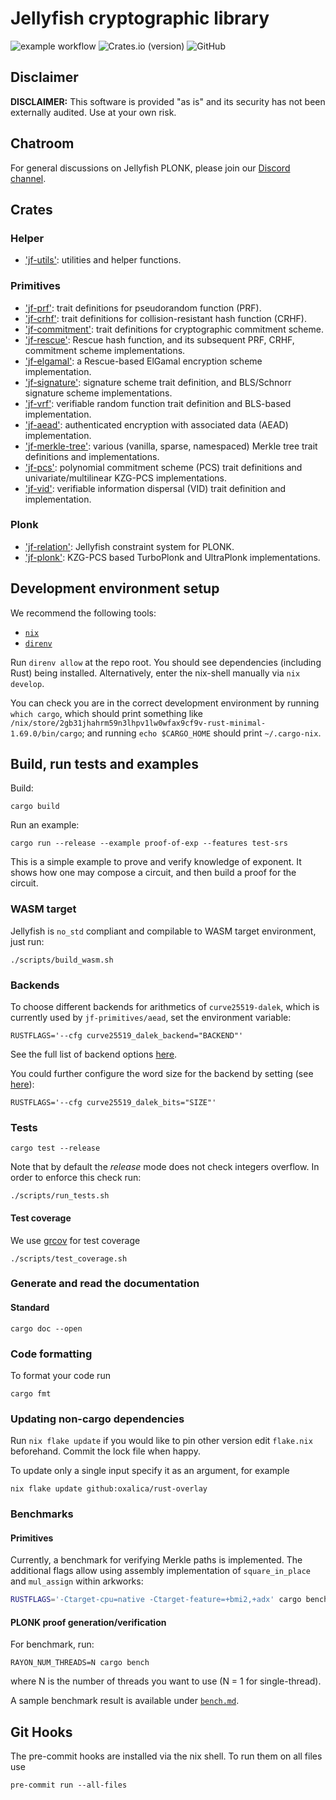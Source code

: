 # Jellyfish cryptographic library

![example workflow](https://github.com/EspressoSystems/jellyfish/actions/workflows/build.yml/badge.svg)
![Crates.io (version)](https://img.shields.io/crates/dv/jf-plonk/0.1.0)
![GitHub](https://img.shields.io/github/license/EspressoSystems/jellyfish)

## Disclaimer

**DISCLAIMER:** This software is provided "as is" and its security has not been externally audited. Use at your own risk.

## Chatroom

For general discussions on Jellyfish PLONK, please join our [Discord channel](https://discord.gg/GJa4gznGfU).

## Crates

### Helper
- ['jf-utils'](utilities): utilities and helper functions.

### Primitives
- ['jf-prf'](prf): trait definitions for pseudorandom function (PRF).
- ['jf-crhf'](crhf): trait definitions for collision-resistant hash function (CRHF).
- ['jf-commitment'](commitment): trait definitions for cryptographic commitment scheme.
- ['jf-rescue'](rescue): Rescue hash function, and its subsequent PRF, CRHF, commitment scheme implementations.
- ['jf-elgamal'](elgamal): a Rescue-based ElGamal encryption scheme implementation.
- ['jf-signature'](signature): signature scheme trait definition, and BLS/Schnorr signature scheme implementations.
- ['jf-vrf'](vrf): verifiable random function trait definition and BLS-based implementation.
- ['jf-aead'](aead): authenticated encryption with associated data (AEAD) implementation.
- ['jf-merkle-tree'](merkle_tree): various (vanilla, sparse, namespaced) Merkle tree trait definitions and implementations.
- ['jf-pcs'](pcs): polynomial commitment scheme (PCS) trait definitions and univariate/multilinear KZG-PCS implementations.
- ['jf-vid'](vid): verifiable information dispersal (VID) trait definition and implementation.

### Plonk
- ['jf-relation'](relation): Jellyfish constraint system for PLONK.
- ['jf-plonk'](plonk): KZG-PCS based TurboPlonk and UltraPlonk implementations.

## Development environment setup

We recommend the following tools:

- [`nix`](https://nixos.org/download.html)
- [`direnv`](https://direnv.net/docs/installation.html)

Run `direnv allow` at the repo root. You should see dependencies (including Rust) being installed.
Alternatively, enter the nix-shell manually via `nix develop`.

You can check you are in the correct development environment by running `which cargo`, which should print
something like `/nix/store/2gb31jhahrm59n3lhpv1lw0wfax9cf9v-rust-minimal-1.69.0/bin/cargo`;
and running `echo $CARGO_HOME` should print `~/.cargo-nix`.

## Build, run tests and examples

Build:

```
cargo build
```

Run an example:

```
cargo run --release --example proof-of-exp --features test-srs
```

This is a simple example to prove and verify knowledge of exponent.
It shows how one may compose a circuit, and then build a proof for the circuit.

### WASM target

Jellyfish is `no_std` compliant and compilable to WASM target environment, just run:

```
./scripts/build_wasm.sh
```

### Backends

To choose different backends for arithmetics of `curve25519-dalek`, which is currently
used by `jf-primitives/aead`, set the environment variable:

```
RUSTFLAGS='--cfg curve25519_dalek_backend="BACKEND"'
```

See the full list of backend options [here](https://github.com/dalek-cryptography/curve25519-dalek#backends).

You could further configure the word size for the backend by setting (see [here](https://github.com/dalek-cryptography/curve25519-dalek#word-size-for-serial-backends)):

```
RUSTFLAGS='--cfg curve25519_dalek_bits="SIZE"'
```

### Tests

```
cargo test --release
```

Note that by default the _release_ mode does not check integers overflow.
In order to enforce this check run:

```
./scripts/run_tests.sh
```

#### Test coverage

We use [grcov](https://github.com/mozilla/grcov) for test coverage

```
./scripts/test_coverage.sh
```

### Generate and read the documentation

#### Standard

```
cargo doc --open
```

### Code formatting

To format your code run

```
cargo fmt
```

### Updating non-cargo dependencies

Run `nix flake update` if you would like to pin other version edit `flake.nix`
beforehand. Commit the lock file when happy.

To update only a single input specify it as an argument, for example

    nix flake update github:oxalica/rust-overlay

### Benchmarks

#### Primitives

Currently, a benchmark for verifying Merkle paths is implemented.
The additional flags allow using assembly implementation of `square_in_place` and `mul_assign` within arkworks:

```bash
RUSTFLAGS='-Ctarget-cpu=native -Ctarget-feature=+bmi2,+adx' cargo bench --bench=merkle_path
```

#### PLONK proof generation/verification

For benchmark, run:

```
RAYON_NUM_THREADS=N cargo bench
```

where N is the number of threads you want to use (N = 1 for single-thread).

A sample benchmark result is available under [`bench.md`](./bench.md).

## Git Hooks

The pre-commit hooks are installed via the nix shell. To run them on all files use

```
pre-commit run --all-files
```
